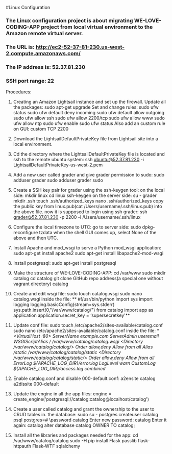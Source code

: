 #Linux Configuration

### The Linux configuration project is about migrating WE-LOVE-CODING-APP project from local virtual environment to the Amazon remote virtual server.

### The URL is: http://ec2-52-37-81-230.us-west-2.compute.amazonaws.com/
### The IP address is: 52.37.81.230
### SSH port range: 22

Procedures:
1. Creating an Amazon Lightsail instance and set up the firewall.
Update all the packages:
sudo apt-get upgrade
Set and change rules:
sudo ufw status
sudo ufw default deny incoming
sudo ufw default allow outgoing
sudo ufw allow ssh
sudo ufw allow 2200/tcp
sudo ufw allow www
sudo ufw allow ntp
sudo ufw enable
sudo ufw status
Also add an custom rule on GUI: custom TCP 2200

2. Download the LightsailDefaultPrivateKey file from Lightsail site into a local environment.

3. Cd the directory where the LightsailDefaultPrivateKey file is located and ssh to the remote ubuntu system:
    ssh ubuntu@52.37.81.230 -i LightsailDefaultPrivateKey-us-west-2.pem

4. Add a new user called grader and give grader permission to sudo:
    sudo adduser grader
    sudo adduser grader sudo

5. Create a SSH key pair for grader using the ssh-keygen tool:
    on the local side:
     mkdir linux
     cd linux
     ssh-keygen
    on the server side:
     su - grader
     mkdir .ssh
     touch .ssh/authorized_keys
     nano .ssh/authorized_keys
    copy the public key from linux.pub(cat  /Users/username/.ssh/linux.pub) into the above file.
    now it is supposed to login using ssh grader:
     ssh grader@52.37.81.230 -p 2200 -i /Users/username/.ssh/linux



6. Configure the local timezone to UTC:
    go to server side:
     sudo dpkg-reconfigure tzdata
    when the shell GUI comes up, select None of the above and then UTC.

7. Install Apache and mod_wsgi to serve a Python mod_wsgi application:
    sudo apt-get install apache2
    sudo apt-get install libapache2-mod-wsgi

8. Install postgresql:
    sudo apt-get install postgresql

9. Make the structure of WE-LOVE-CODING-APP:
    cd /var/www
    sudo mkdir catalog
    cd catalog
    git clone GitHub repo address(a special one without vagrant directory) catalog

10. Create and edit wsgi file:
     sudo touch catalog.wsgi
     sudo nano catalog.wsgi
     inside the file:
      ** #!/usr/bin/python
        import sys
        import logging
        logging.basicConfig(stream=sys.stderr)
        sys.path.insert(0,"/var/www/catalog/")
        from catalog import app as application
        application.secret_key = ‘supersecretkey'**

11. Update conf file:
     sudo touch /etc/apache2/sites-available/catalog.conf
     sudo nano /etc/apache2/sites-available/catalog.conf
     inside the file:
      **<VirtualHost *:80>
        ServerName example.com
        ServerAdmin useremail
        WSGIScriptAlias / /var/www/catalog/catalog.wsgi
        <Directory /var/www/catalog/catalog/>
            Order allow,deny
            Allow from all
        </Directory>
        Alias /static /var/www/catalog/catalog/static
        <Directory /var/www/catalog/catalog/static/>
            Order allow,deny
            Allow from all
        </Directory>
        ErrorLog ${APACHE_LOG_DIR}/error.log
        LogLevel warn
        CustomLog ${APACHE_LOG_DIR}/access.log combined
      </VirtualHost>**

12. Enable catalog.conf and disable 000-default.conf:
     a2ensite catalog
     a2dissite 000-default

13. Update the engine in all the app files:
     engine = create_engine('postgresql://catalog:catalog@localhost/catalog')


14. Create a user called catalog and grant the ownership to the user to CRUD tables in. the database:
     sudo su - postgres
     createuser catalog
     psql
     postgres=# \password catalog
     Enter new password: catalog
     Enter it again: catalog
     alter database catalog OWNER TO catalog;

15. Install all the libraries and packages needed for the app:
     cd /var/www/catalog/catalog
     sudo -H pip install Flask passlib flask-httpauth Flask-WTF sqlalchemy










